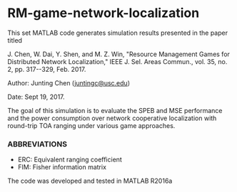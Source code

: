 # RM-game-network-localization

This set MATLAB code generates simulation results presented in the paper titled

J. Chen, W. Dai, Y. Shen, and M. Z. Win, "Resource Management Games for Distributed Network Localization," IEEE J. Sel. Areas Commun., vol. 35, no. 2, pp. 317--329, Feb. 2017.

Author: Junting Chen (juntingc@usc.edu)

Date: Sept 19, 2017.

The goal of this simulation is to evaluate the SPEB and MSE performance and the power consumption over network cooperative localization with round-trip TOA ranging under various game approaches.

### ABBREVIATIONS
-   ERC:     Equivalent ranging coefficient
-   FIM:     Fisher information matrix

The code was developed and tested in MATLAB R2016a
